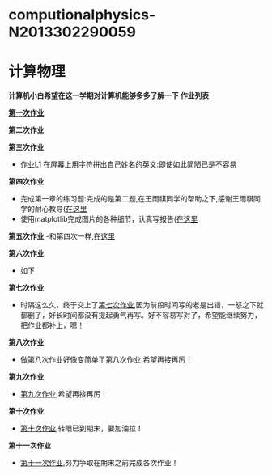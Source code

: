 # computionalphysics-N2013302290059
计算物理
======
**计算机小白希望在这一学期对计算机能够多多了解一下**
**作业列表**

**[第一次作业](https://stackedit.io/editor)**

**第二次作业**

**第三次作业**
- [作业L1](https://raw.githubusercontent.com/tongqiancao/computionalphysics-N2013302290059/master/homework3/homework3.py) 在屏幕上用字符拼出自己姓名的英文:即使如此简陋已是不容易 

**第四次作业**
- 完成第一章的练习题:完成的是第二题,在王雨祺同学的帮助之下,感谢王雨祺同学的耐心教导([在这里](https://raw.githubusercontent.com/tongqiancao/computionalphysics-N2013302290059/master/homework4/homeworr4.2.py)
- 使用matplotlib完成图片的各种细节，认真写报告([在这里]()

**第五次作业**
-和第四次一样,[在这里](https://www.zybuluo.com/mdeditor#335355-full-reader)

**第六次作业**
- [如下](https://www.zybuluo.com/mdeditor#335412-full-reader)

**第七次作业**
- 时隔这么久，终于交上了[第七次作业](https://www.zybuluo.com/mdeditor#396963-full-reader),因为前段时间写的老是出错，一怒之下就都删了，好长时间都没有提起勇气再写。好不容易写对了，希望能继续努力，把作业都补上，嗯！

**第八次作业**
- 做第八次作业好像变简单了[第八次作业](https://www.zybuluo.com/mdeditor#399135-full-reader),希望再接再厉！
 
**第九次作业**
- [第九次作业](https://www.zybuluo.com/mdeditor#399877-full-reader),希望再接再厉！

**第十次作业**
- [第十次作业](https://www.zybuluo.com/mdeditor#full-reader),转眼已到期末，要加油拉！

**第十一次作业**
- [第十一次作业](https://www.zybuluo.com/mdeditor#410322-full-reader),努力争取在期末之前完成各次作业！
